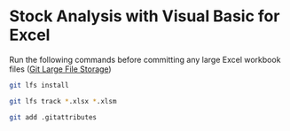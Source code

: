 # Stock Analysis with Visual Basic for Excel

Run the following commands before committing any large Excel workbook files ([Git Large File Storage](https://git-lfs.com/))

```bash
git lfs install
```

```bash
git lfs track *.xlsx *.xlsm
```

```bash
git add .gitattributes
```